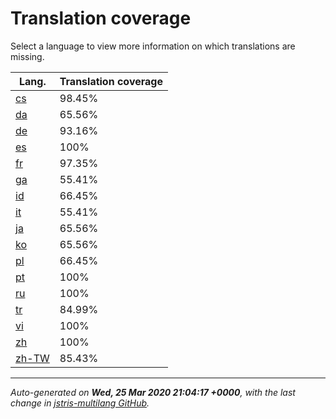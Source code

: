 <link rel="stylesheet" href="style.css">

# Translation coverage

Select a language to view more information on which translations are missing.

<table>
<thead>
    <tr>
        <th>Lang.</th>
        <th colspan="2">Translation coverage</th>
    </tr>
</thead>
<tbody>
    <tr><td><a href="cs.html">cs</a></td><td>98.45%</td><td>
        <div class="pb">
            <span class="pb-fill" style="width: 98.45%;"></span>
        </div>
    </td></tr>
    <tr><td><a href="da.html">da</a></td><td>65.56%</td><td>
        <div class="pb">
            <span class="pb-fill" style="width: 65.56%;"></span>
        </div>
    </td></tr>
    <tr><td><a href="de.html">de</a></td><td>93.16%</td><td>
        <div class="pb">
            <span class="pb-fill" style="width: 93.16%;"></span>
        </div>
    </td></tr>
    <tr><td><a href="es.html">es</a></td><td>100%</td><td>
        <div class="pb">
            <span class="pb-fill" style="width: 100%;"></span>
        </div>
    </td></tr>
    <tr><td><a href="fr.html">fr</a></td><td>97.35%</td><td>
        <div class="pb">
            <span class="pb-fill" style="width: 97.35%;"></span>
        </div>
    </td></tr>
    <tr><td><a href="ga.html">ga</a></td><td>55.41%</td><td>
        <div class="pb">
            <span class="pb-fill" style="width: 55.41%;"></span>
        </div>
    </td></tr>
    <tr><td><a href="id.html">id</a></td><td>66.45%</td><td>
        <div class="pb">
            <span class="pb-fill" style="width: 66.45%;"></span>
        </div>
    </td></tr>
    <tr><td><a href="it.html">it</a></td><td>55.41%</td><td>
        <div class="pb">
            <span class="pb-fill" style="width: 55.41%;"></span>
        </div>
    </td></tr>
    <tr><td><a href="ja.html">ja</a></td><td>65.56%</td><td>
        <div class="pb">
            <span class="pb-fill" style="width: 65.56%;"></span>
        </div>
    </td></tr>
    <tr><td><a href="ko.html">ko</a></td><td>65.56%</td><td>
        <div class="pb">
            <span class="pb-fill" style="width: 65.56%;"></span>
        </div>
    </td></tr>
    <tr><td><a href="pl.html">pl</a></td><td>66.45%</td><td>
        <div class="pb">
            <span class="pb-fill" style="width: 66.45%;"></span>
        </div>
    </td></tr>
    <tr><td><a href="pt.html">pt</a></td><td>100%</td><td>
        <div class="pb">
            <span class="pb-fill" style="width: 100%;"></span>
        </div>
    </td></tr>
    <tr><td><a href="ru.html">ru</a></td><td>100%</td><td>
        <div class="pb">
            <span class="pb-fill" style="width: 100%;"></span>
        </div>
    </td></tr>
    <tr><td><a href="tr.html">tr</a></td><td>84.99%</td><td>
        <div class="pb">
            <span class="pb-fill" style="width: 84.99%;"></span>
        </div>
    </td></tr>
    <tr><td><a href="vi.html">vi</a></td><td>100%</td><td>
        <div class="pb">
            <span class="pb-fill" style="width: 100%;"></span>
        </div>
    </td></tr>
    <tr><td><a href="zh.html">zh</a></td><td>100%</td><td>
        <div class="pb">
            <span class="pb-fill" style="width: 100%;"></span>
        </div>
    </td></tr>
    <tr><td><a href="zh-TW.html">zh-TW</a></td><td>85.43%</td><td>
        <div class="pb">
            <span class="pb-fill" style="width: 85.43%;"></span>
        </div>
    </td></tr>
</tbody></table>

-------------------

*Auto-generated on **Wed, 25 Mar 2020 21:04:17 +0000**, with the last change in [jstris-multilang GitHub](https://github.com/jezevec10/jstris-multilang/).*

